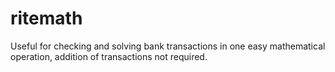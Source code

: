 # ritemath
Useful for checking and solving bank transactions in one easy mathematical operation, addition of transactions not required.
